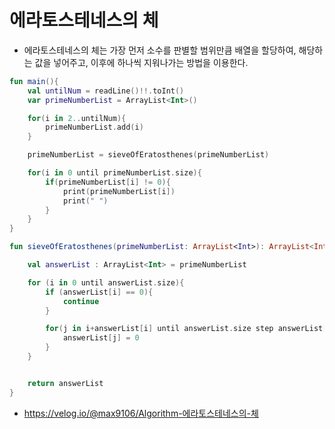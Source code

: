 # 에라토스테네스의 체

- 에라토스테네스의 체는 가장 먼저 소수를 판별할 범위만큼 배열을 할당하여, 해당하는 값을 넣어주고, 이후에 하나씩 지워나가는 방법을 이용한다.

```kotlin
fun main(){
    val untilNum = readLine()!!.toInt()
    var primeNumberList = ArrayList<Int>()

    for(i in 2..untilNum){
        primeNumberList.add(i)
    }

    primeNumberList = sieveOfEratosthenes(primeNumberList)

    for(i in 0 until primeNumberList.size){
        if(primeNumberList[i] != 0){
            print(primeNumberList[i])
            print(" ")
        }
    }
}

fun sieveOfEratosthenes(primeNumberList: ArrayList<Int>): ArrayList<Int>{

    val answerList : ArrayList<Int> = primeNumberList

    for (i in 0 until answerList.size){
        if (answerList[i] == 0){
            continue
        }

        for(j in i+answerList[i] until answerList.size step answerList[i]){
            answerList[j] = 0
        }
    }


    return answerList
}
```



- https://velog.io/@max9106/Algorithm-에라토스테네스의-체
